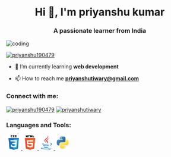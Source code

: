 <h1 align="center">Hi 👋, I'm priyanshu kumar</h1>
<h3 align="center">A passionate learner from India</h3>

<img aling="right" alt="coding" width="400" src="https://media2.giphy.com/media/qgQUggAC3Pfv687qPC/giphy.gif?cid=ecf05e476d4pszmsd2hrbjzcxij6txhvz9ocnevy66wzehyl&rid=giphy.gif&ct=g">
<p align="left"> <a href="https://twitter.com/priyanshu190479" target="blank"><img src="https://img.shields.io/twitter/follow/priyanshu190479?logo=twitter&style=for-the-badge" alt="priyanshu190479" /></a> </p>

- 🌱 I’m currently learning **web development**

- 📫 How to reach me **priyanshutiwary@gmail.com**

<h3 align="left">Connect with me:</h3>
<p align="left">
<a href="https://twitter.com/priyanshu190479" target="blank"><img align="center" src="https://raw.githubusercontent.com/rahuldkjain/github-profile-readme-generator/master/src/images/icons/Social/twitter.svg" alt="priyanshu190479" height="30" width="40" /></a>
<a href="https://linkedin.com/in/priyanshutiwary" target="blank"><img align="center" src="https://raw.githubusercontent.com/rahuldkjain/github-profile-readme-generator/master/src/images/icons/Social/linked-in-alt.svg" alt="priyanshutiwary" height="30" width="40" /></a>
</p>

<h3 align="left">Languages and Tools:</h3>
<p align="left"> <a href="https://www.w3schools.com/css/" target="_blank" rel="noreferrer"> <img src="https://raw.githubusercontent.com/devicons/devicon/master/icons/css3/css3-original-wordmark.svg" alt="css3" width="40" height="40"/> </a> <a href="https://www.w3.org/html/" target="_blank" rel="noreferrer"> <img src="https://raw.githubusercontent.com/devicons/devicon/master/icons/html5/html5-original-wordmark.svg" alt="html5" width="40" height="40"/> </a> <a href="https://www.java.com" target="_blank" rel="noreferrer"> <img src="https://raw.githubusercontent.com/devicons/devicon/master/icons/java/java-original.svg" alt="java" width="40" height="40"/> </a> <a href="https://www.python.org" target="_blank" rel="noreferrer"> <img src="https://raw.githubusercontent.com/devicons/devicon/master/icons/python/python-original.svg" alt="python" width="40" height="40"/> </a> </p>



